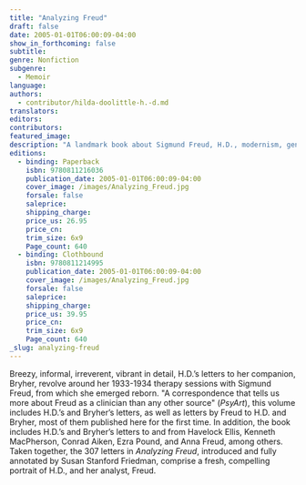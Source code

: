 ```yaml
---
title: "Analyzing Freud"
draft: false
date: 2005-01-01T06:00:09-04:00
show_in_forthcoming: false
subtitle:
genre: Nonfiction
subgenre:
  - Memoir
language:
authors:
  - contributor/hilda-doolittle-h.-d.md
translators:
editors:
contributors:
featured_image:
description: "A landmark book about Sigmund Freud, H.D., modernism, gender, and sexuality. "
editions:
  - binding: Paperback
    isbn: 9780811216036
    publication_date: 2005-01-01T06:00:09-04:00
    cover_image: /images/Analyzing_Freud.jpg
    forsale: false
    saleprice:
    shipping_charge:
    price_us: 26.95
    price_cn:
    trim_size: 6x9
    Page_count: 640
  - binding: Clothbound
    isbn: 9780811214995
    publication_date: 2005-01-01T06:00:09-04:00
    cover_image: /images/Analyzing_Freud.jpg
    forsale: false
    saleprice:
    shipping_charge:
    price_us: 39.95
    price_cn:
    trim_size: 6x9
    Page_count: 640
_slug: analyzing-freud
---
```


Breezy, informal, irreverent, vibrant in detail, H.D.’s letters to her companion, Bryher, revolve around her 1933-1934 therapy sessions with Sigmund Freud, from which she emerged reborn. "A correspondence that tells us more about Freud as a clinician than any other source" (_PsyArt_), this volume includes H.D.’s and Bryher’s letters, as well as letters by Freud to H.D. and Bryher, most of them published here for the first time. In addition, the book includes H.D.’s and Bryher’s letters to and from Havelock Ellis, Kenneth MacPherson, Conrad Aiken, Ezra Pound, and Anna Freud, among others. Taken together, the 307 letters in _Analyzing Freud_, introduced and fully annotated by Susan Stanford Friedman, comprise a fresh, compelling portrait of H.D., and her analyst, Freud.

